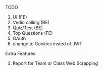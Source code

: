 TODO

1. UI (FE)
2. Vedio calling (BE)
3. Quiz/Test (BE)
4. Top Questions (FE)
5. OAuth
6. change to Cookies insted of JWT

Extra Features 
1. Report for Team or Class Web Scrapping
